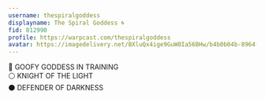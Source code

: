 ```yaml
---
username: thespiralgoddess
displayname: The Spiral Goddess 🌀
fid: 812990
profile: https://warpcast.com/thespiralgoddess
avatar: https://imagedelivery.net/BXluQx4ige9GuW0Ia56BHw/b4b0b04b-8964-4cf7-27fe-5135d40bdc00/rectcrop3
---
```

🦋 GOOFY GODDESS IN TRAINING  
⚪️ KNIGHT OF THE LIGHT  
⚫️ DEFENDER OF DARKNESS  
